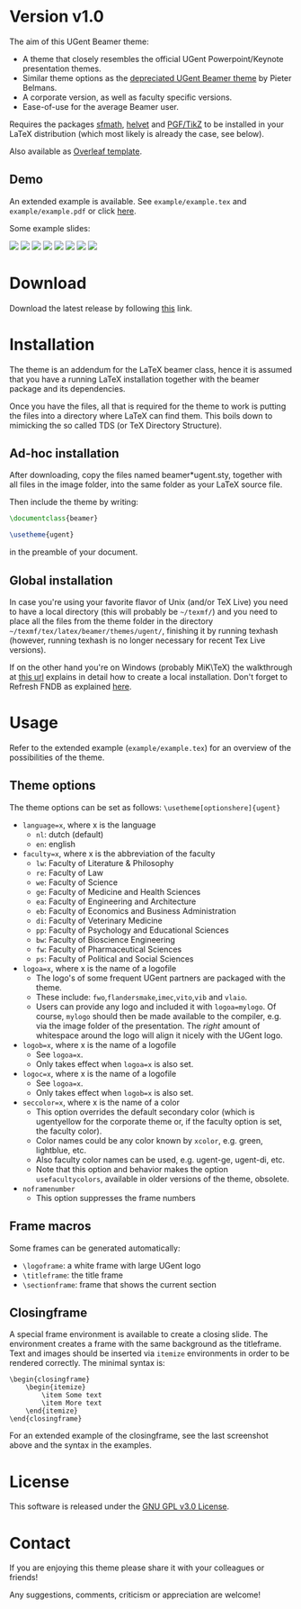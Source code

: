 # Version v1.0
The aim of this UGent Beamer theme:
* A theme that closely resembles the official UGent Powerpoint/Keynote presentation themes.
* Similar theme options as the [depreciated UGent Beamer theme](https://github.com/pbelmans/ugent-beamer) by Pieter Belmans.
* A corporate version, as well as faculty specific versions.
* Ease-of-use for the average Beamer user.

Requires the packages [sfmath](https://ctan.org/pkg/sfmath),
[helvet](https://ctan.org/pkg/helvet) and [PGF/TikZ](https://ctan.org/pkg/pgf)
to be installed in your LaTeX distribution (which most likely is already the case, see below).

Also available as [Overleaf template](https://www.overleaf.com/latex/templates/ugent-beamer/ywtkkxstfgmx).

Demo
----
An extended example is available. See `example/example.tex` and `example/example.pdf` or click [here](https://github.com/driesbenoit/ugent-beamer/blob/master/example/example.pdf).

Some example slides:

![](https://github.com/driesbenoit/ugent-beamer/blob/master/example-screenshots/screenshot-0.png)
![](https://github.com/driesbenoit/ugent-beamer/blob/master/example-screenshots/screenshot-1.png)
![](https://github.com/driesbenoit/ugent-beamer/blob/master/example-screenshots/screenshot-2.png)
![](https://github.com/driesbenoit/ugent-beamer/blob/master/example-screenshots/screenshot-3.png)
![](https://github.com/driesbenoit/ugent-beamer/blob/master/example-screenshots/screenshot-4.png)
![](https://github.com/driesbenoit/ugent-beamer/blob/master/example-screenshots/screenshot-5.png)
![](https://github.com/driesbenoit/ugent-beamer/blob/master/example-screenshots/screenshot-6.png)
![](https://github.com/driesbenoit/ugent-beamer/blob/master/example-screenshots/screenshot-7.png)

Download
========
Download the latest release by following [this](https://github.com/driesbenoit/ugent-beamer/releases) link.

Installation
============
The theme is an addendum for the LaTeX beamer class, hence it is assumed that you have a running LaTeX installation together with the beamer package and its dependencies.

Once you have the files, all that is required for the theme to work is putting the files into a directory where LaTeX can find them. This boils down to mimicking the so called TDS (or TeX Directory Structure).

Ad-hoc installation 
-------------------
After downloading, copy the files named beamer*ugent.sty, together with all files in the image folder, into the same folder as your LaTeX source file.

Then include the theme by writing:
```latex
\documentclass{beamer}

\usetheme{ugent}
```
in the preamble of your document.

Global installation
-------------------
In case you're using your favorite flavor of Unix (and/or TeX Live) you need to have a local directory (this will probably be `~/texmf/`) and you need to place all the files from the theme folder in the directory `~/texmf/tex/latex/beamer/themes/ugent/`, finishing it by running texhash (however, running texhash is no longer necessary for recent Tex Live versions).

If on the other hand you're on Windows (probably MiK\TeX) the walkthrough at [this url](http://docs.miktex.org/manual/localadditions.html) explains in detail how to create a local installation. Don't forget to Refresh FNDB as explained [here](http://docs.miktex.org/manual/configuring.html#fndbupdate).

Usage
=====
Refer to the extended example (`example/example.tex`) for an overview of the possibilities of the theme.

Theme options
-------------
The theme options can be set as follows:
`\usetheme[optionshere]{ugent}`

* `language=x`, where x is the language
  * `nl`: dutch (default)
  * `en`: english
* `faculty=x`, where x is the abbreviation of the faculty
  * `lw`: Faculty of Literature & Philosophy
  * `re`: Faculty of Law
  * `we`: Faculty of Science
  * `ge`: Faculty of Medicine and Health Sciences
  * `ea`: Faculty of Engineering and Architecture
  * `eb`: Faculty of Economics and Business Administration
  * `di`: Faculty of Veterinary Medicine
  * `pp`: Faculty of Psychology and Educational Sciences
  * `bw`: Faculty of Bioscience Engineering
  * `fw`: Faculty of Pharmaceutical Sciences
  * `ps`: Faculty of Political and Social Sciences
* `logoa=x`, where x is the name of a logofile 
  * The logo's of some frequent UGent partners are packaged with the theme.
  * These include: `fwo`,`flandersmake`,`imec`,`vito`,`vib` and `vlaio`.
  * Users can provide any logo and included it with `logoa=mylogo`. Of course, `mylogo` should then be made available to the compiler, e.g. via the image folder of the presentation. The *right* amount of whitespace around the logo will align it nicely with the UGent logo.
* `logob=x`, where x is the name of a logofile 
  * See `logoa=x`.
  * Only takes effect when `logoa=x` is also set.
* `logoc=x`, where x is the name of a logofile 
  * See `logoa=x`.
  * Only takes effect when `logob=x` is also set.
* `seccolor=x`, where x is the name of a color
  * This option overrides the default secondary color (which is ugentyellow for the corporate theme or, if the faculty option is set, the faculty color).
  * Color names could be any color known by `xcolor`, e.g. green, lightblue, etc. 
  * Also faculty color names can be used, e.g. ugent-ge, ugent-di, etc.
  * Note that this option and behavior makes the option `usefacultycolors`, available in older versions of the theme, obsolete.
* `noframenumber`
  * This option suppresses the frame numbers
  
Frame macros
------------
Some frames can be generated automatically:
* `\logoframe`: a white frame with large UGent logo
* `\titleframe`: the title frame
* `\sectionframe`: frame that shows the current section

Closingframe
------------
A special frame environment is available to create a closing slide. 
The environment creates a frame with the same background as the titleframe.
Text and images should be inserted via `itemize` environments in order to be rendered correctly.
The minimal syntax is:
```
\begin{closingframe}
    \begin{itemize}
        \item Some text 
        \item More text 
    \end{itemize}
\end{closingframe}
```
For an extended example of the closingframe, see the last screenshot above and the syntax in the examples.

License
=======
This software is released under the [GNU GPL v3.0 License](https://www.gnu.org/licenses/gpl-3.0.en.html).

Contact
=======
If you are enjoying this theme please share it with your colleagues or friends!

Any suggestions, comments, criticism or appreciation are welcome!
